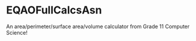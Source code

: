 # EQAOFullCalcsAsn
An area/perimeter/surface area/volume calculator from Grade 11 Computer Science!
